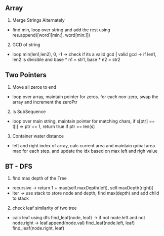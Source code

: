 
## Array

1. Merge Strings Alternately
  - find min, loop over string and add the rest using res.append([word1[min:], word[min:]])
2. GCD of string
  - loop min(len1,len2), 0, -1 -> check if its a valid gcd | valid gcd -> if len1, len2 is divisible and base * n1 = str1, base * n2 = str2

## Two Pointers

1. Move all zeros to end
  - loop over array, maintain pointer for zeros. for each non-zero, swap the array and increment the zeroPtr
2. Is SubSequence
  - loop over main string, maintain pointer for matching chars, if s[ptr] == t[i] => ptr += 1, return true if ptr == len(s)
3. Container water distance
  - left and right index of array, calc current area and maintain gobal area max for each step. and update the idx based on max left and righ value

## BT - DFS

1. find max depth of the Tree
  - recursive -> return 1 + max(self.maxDepth(left), self.maxDepth(right))
  - iter -> use stack to store node and depth, find max(depth) and add child to stack
2. check leaf similarity of two tree
  - calc leaf using dfs find_leaf(node, leaf) -> if not node.left and not node.right -> leaf.append(node.val) find_leaf(node.left, leaf) find_leaf(node.right, leaf)